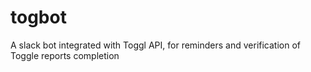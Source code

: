 # togbot
A slack bot integrated with Toggl API, for reminders and verification of Toggle reports completion
